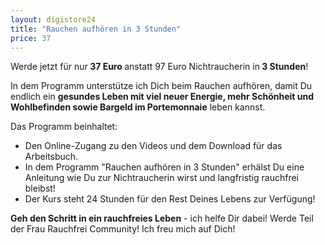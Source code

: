 ```yaml
---
layout: digistore24
title: "Rauchen aufhören in 3 Stunden"
price: 37
---
```

<div>
<p>Werde jetzt f&#xFC;r nur<strong> 37 Euro </strong>anstatt 97 Euro Nichtraucherin in<strong> 3 Stunden</strong>!&#xA0; </p>
<p>In dem Programm unterst&#xFC;tze ich Dich beim Rauchen aufh&#xF6;ren, damit Du endlich ein <strong>gesundes Leben mit viel neuer Energie, mehr Sch&#xF6;nheit und Wohlbefinden sowie Bargeld im Portemonnaie</strong> leben kannst.</p>
<p>Das Programm beinhaltet:</p>
<div>
<ul><li>Den Online-Zugang zu den Videos und dem Download f&#xFC;r das Arbeitsbuch.&#xA0;</li>
<li>In dem Programm &quot;Rauchen aufh&#xF6;ren in 3 Stunden&quot; erh&#xE4;lst Du eine Anleitung wie Du zur Nichtraucherin wirst und langfristig rauchfrei bleibst!<strong> <br></strong></li>
<li>Der Kurs steht 24 Stunden f&#xFC;r den Rest Deines Lebens zur Verf&#xFC;gung! </li>
</ul></div>
<p><strong>Geh den Schritt in ein rauchfreies Leben</strong> - ich helfe Dir dabei! Werde Teil der Frau Rauchfrei Community! Ich freu mich auf Dich!</p>
</div>